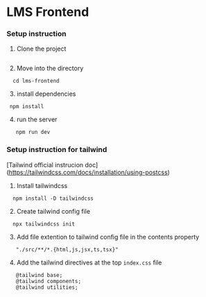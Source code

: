 # LMS Frontend

### Setup instruction

1. Clone the project

``` Git Clone git@github.com:Vinayvishwakarmaa/Front-and-Backend-Projects.git

```
2. Move into the directory

```
  cd lms-frontend
```

3. install dependencies

```
 npm install
```

4. run the server

```
   npm run dev
```

### Setup instruction for tailwind 

[Tailwind official instrucion doc] (https://tailwindcss.com/docs/installation/using-postcss)

1. Install tailwindcss

```
  npm install -D tailwindcss
```
2. Create tailwind config file

```
  npx tailwindcss init

```
3. Add file extention to tailwind config file in the contents property

```
   "./src/**/*.{html,js,jsx,ts,tsx}"

```

4. Add the tailwind directives at the top `index.css` file

```
   @tailwind base;
   @tailwind components;
   @tailwind utilities;

```